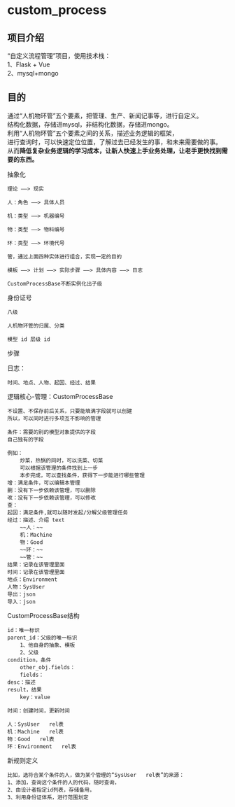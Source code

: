 # custom_process

## 项目介绍
“自定义流程管理”项目，使用技术栈：  
1、Flask + Vue  
2、mysql+mongo    
## 目的  
通过“人机物环管”五个要素，把管理、生产、新闻记事等，进行自定义。  
结构化数据，存储进mysql，非结构化数据，存储进mongo。  
利用“人机物环管”五个要素之间的关系，描述业务逻辑的框架，  
进行查询时，可以快速定位位置，了解过去已经发生的事，和未来需要做的事。  
从而**降低复杂业务逻辑的学习成本，让新人快速上手业务处理，让老手更快找到需要的东西。**

抽象化

    理论 ——> 现实

    人：角色 ——> 具体人员

    机：类型 ——> 机器编号

    物：类型 ——> 物料编号

    环：类型 ——> 环境代号

    管，通过上面四种实体进行组合，实现一定的目的

    模板 ——> 计划 ——> 实际步骤 ——> 具体内容 ——> 日志

    CustomProcessBase不断实例化出子级

    



身份证号

    八级

    人机物环管的归属、分类

    模型 id 层级 id

步骤

日志：

    时间、地点、人物、起因、经过、结果


逻辑核心-管理：CustomProcessBase
    
    不设置、不保存前后关系，只要能填满字段就可以创建
    所以，可以同时进行多项互不影响的管理

    条件：需要的别的模型对象提供的字段
    自己独有的字段

    例如：
        炒菜，热锅的同时，可以洗菜、切菜
        可以根据该管理的条件找到上一步
        本步完成，可以查找条件，获得下一步能进行哪些管理
    增：满足条件，可以编辑本管理
    删：没有下一步依赖该管理，可以删除
    改：没有下一步依赖该管理，可以修改
    查：
    起因：满足条件,就可以随时发起/分解父级管理任务
    经过：描述、介绍 text
        ~~人：~~
        机：Machine
        物：Good
        ~~环：~~
        ~~管：~~
    结果：记录在该管理里面 
    时间：记录在该管理里面
    地点：Environment
    人物：SysUser
    导出：json
    导入：json

CustomProcessBase结构

    id：唯一标识
    parent_id：父级的唯一标识
        1、他自身的抽象、模板
        2、父级
    condition，条件
        other_obj.fields：
        fields：
    desc：描述
    result，结果
        key：value

    时间：创建时间，更新时间

    人：SysUser   rel表
    机：Machine   rel表
    物：Good   rel表
    环：Environment   rel表

新规则定义
    
    比如，选符合某个条件的人，做为某个管理的“SysUser   rel表”的来源：
    1、添加，查询这个条件的人的代码，随时查询，
    2、由设计者指定id列表，存储备用，
    3、利用身份证体系，进行范围划定

    
    
    

